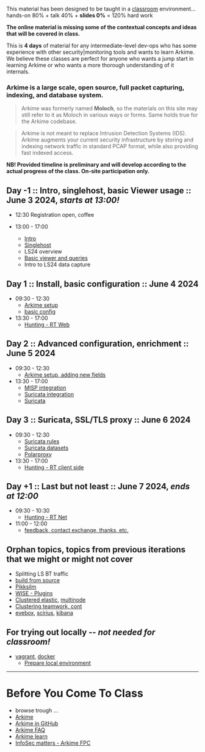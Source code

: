 
This material has been designed to be taught in a [classroom](https://ccdcoe.org/training/cyber-defence-monitoring-course-large-scale-packet-capture-analysis-june-2024/) environment... hands-on 80% + talk 40% + **slides 0%** = 120% hard work

**The online material is missing some of the contextual concepts and ideas that will be covered in class.**

This is **4 days** of material for any intermediate-level dev-ops who has some experience with other security|monitoring tools and wants to learn Arkime. We believe these classes are perfect for anyone who wants a jump start in learning Arkime or who wants a more thorough understanding of it internals.

### Arkime is a large scale, open source, full packet capturing, indexing, and database system.

> Arkime was formerly named **Moloch**, so the materials on this site may still refer to it as Moloch in various ways or forms. Same holds true for the Arkime codebase.

> Arkime is not meant to replace Intrusion Detection Systems (IDS). Arkime augments your current security infrastructure by storing and indexing network traffic in standard PCAP format, while also providing fast indexed access.

**NB! Provided timeline is preliminary and will develop according to the actual progress of the class. On-site participation only.**

## Day -1 :: Intro, singlehost, basic Viewer usage :: June 3 2024, *starts at 13:00!*

* 12:30 Registration open, coffee

* 13:00 - 17:00
  * [Intro](/common/day_intro.md)
  * [Singlehost](/singlehost/)
  * LS24 overview
  * [Basic viewer and queries](/Arkime/queries/#using-the-viewer)
  * Intro to LS24 data capture

## Day 1 :: Install, basic configuration :: June 4 2024

* 09:30 - 12:30
  * [Arkime setup](/Arkime/package_setup/)
  * [basic config](/Arkime/setup/#Config)
* 13:30 - 17:00
  * [Hunting - RT Web](/Arkime/queries/#hunting-trip)

## Day 2 :: Advanced configuration, enrichment :: June 5 2024

* 09:30 - 12:30
  * [Arkime setup, adding new fields](/Arkime/package_setup/)
* 13:30 - 17:00
  * [MISP integration](/Arkime/misp_wise/)
  * [Suricata integration](/Arkime/suricata/)
  * [Suricata](/Suricata)

## Day 3 :: Suricata, SSL/TLS proxy :: June 6 2024

* 09:30 - 12:30
  * [Suricata rules](/Suricata/rules) 
  * [Suricata datasets](/Suricata/datasets)
  * [Polarproxy](/Arkime/polarproxy)
* 13:30 - 17:00
  * [Hunting - RT client side](/Arkime/queries/#hunting-trip)
    
## Day +1 :: Last but not least :: June 7 2024, *ends at 12:00*

* 09:30 - 10:30
  * [Hunting - RT Net](/Arkime/queries/#hunting-trip)
* 11:00 - 12:00
  * [feedback, contact exchange, thanks, etc.](/common/Closing.md)
 

## Orphan topics, topics from previous iterations that we might or might not cover

* Splitting LS BT traffic
* [build from source](/Arkime/setup/#Build)
* [Pikksilm](/Arkime/pikksilm)
* [WISE - Plugins](/Arkime/wise#writing-a-wise-plugin)
* [Clustered elastic](/Arkime/clustering#clustered-elasticsearch), [multinode](/Arkime/clustering#moloch-workers)
* [Clustering teamwork, cont](/Arkime/clustering)
* [evebox](/Suricata/indexing#evebox), [scirius](/Suricata/indexing#scirius), [kibana](/Suricata/indexing#kibana)

## For trying out locally -- *not needed for classroom!*

* [vagrant](/common/vagrant/), [docker](/common/docker)
  * [Prepare local environment](/Arkime/prepare-laptop.md)

----

# Before You Come To Class

* browse trough ...
* [Arkime](https://arkime.com/)
* [Arkime in GitHub](https://github.com/arkime/arkime)
* [Arkime FAQ](https://arkime.com/faq)
* [Arkime learn](https://arkime.com/learn)
* [InfoSec matters - Arkime FPC](http://blog.infosecmatters.net/2017/05/moloch-fpc.html)
